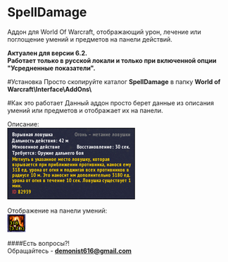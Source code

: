 # SpellDamage
Аддон для World Of Warcraft, отображающий урон, лечение или поглощение умений и предметов на панели действий.

**Актуален для версии 6.2.  
Работает только в русской локали и только при включенной опции "Усредненные показатели".**

#Установка
Просто скопируйте каталог **SpellDamage** в папку **World of Warcraft\\Interface\\AddOns\\**

#Как это работает
Данный аддон просто берет данные из описания умений или предметов и отображает их на панели.

Описание:  
![_изображение не найдено_](images/description.jpg)


Отображение на панели умений:  
![_изображение не найдено_](images/spell.jpg)

####Есть вопросы?!  
Обращайтесь - **demonist616@gmail.com**